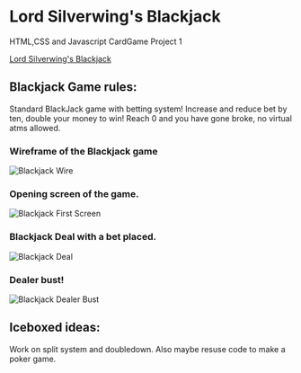 # Lord Silverwing's Blackjack
HTML,CSS and Javascript CardGame Project 1

[Lord Silverwing's Blackjack](https://lordsilverwing.github.io/BlackJackgame/)

## Blackjack Game rules:
Standard BlackJack game with betting system! Increase and reduce bet by ten, double your money to win! Reach 0 and you have gone broke, no virtual atms allowed.

### Wireframe of the Blackjack game
![Blackjack Wire](https://i.imgur.com/YfEPpSW.png)

### Opening screen of the game.
![Blackjack First Screen](https://i.imgur.com/ZgzpdYm.png)

### Blackjack Deal with a bet placed.
![Blackjack Deal](https://i.imgur.com/yL0bwjR.png)

### Dealer bust!
![Blackjack Dealer Bust](https://i.imgur.com/wph1zoj.png)


## Iceboxed ideas: 
Work on split system and doubledown. Also maybe resuse code to make a poker game.